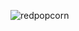 ![redpopcorn](https://github.com/bfatmab/Investigating-Netflix-Movies/assets/98351901/33797842-f199-4c79-9d5e-3ddf12b0fa3b)
